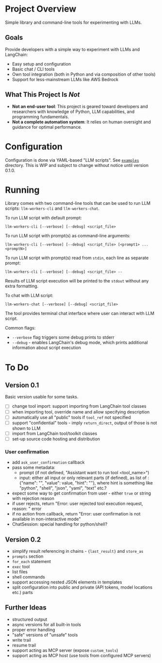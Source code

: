 # Project Overview

Simple library and command-line tools for experimenting with LLMs.

## Goals

Provide developers with a simple way to experiment with LLMs and LangChain:
- Easy setup and configuration
- Basic chat / CLI tools
- Own tool integration (both in Python and via composition of other tools)
- Support for less-mainstream LLMs like AWS Bedrock

## What This Project Is *Not*

- **Not an end-user tool**: This project is geared toward developers and researchers with knowledge of Python, LLM capabilities, and programming fundamentals.
- **Not a complete automation system**: It relies on human oversight and guidance for optimal performance.

# Configuration

Configuration is done via YAML-based "LLM scripts". See [`examples`](examples/) directory. This is WIP and
subject to change without notice until version 0.1.0.

# Running 

Library comes with two command-line tools that can be used to run LLM scripts: `llm-workers-cli` and `llm-workers-chat`.

To run LLM script with default prompt:
```shell
llm-workers-cli [--verbose] [--debug] <script_file>
```

To run LLM script with prompt(s) as command-line arguments:
```shell
llm-workers-cli [--verbose] [--debug] <script_file> [<prompt1> ... <promptN>]
```

To run LLM script with prompt(s) read from `stdin`, each line as separate prompt:
```shell
llm-workers-cli [--verbose] [--debug] <script_file> --
```

Results of LLM script execution will be printed to the `stdout` without any
extra formatting. 

To chat with LLM script:
```shell
llm-workers-chat [--verbose] [--debug] <script_file>
```
The tool provides terminal chat interface where user can interact with LLM script.

Common flags:
- `--verbose` flag triggers some debug prints to stderr
- `--debug` - enables LangChain's debug mode, which prints additional information about script execution

# To Do

## Version 0.1

Basic version usable for some tasks.

- [ ] change tool import: support importing from LangChain tool classes
- [ ] when importing tool, override name and allow specifying description
- [ ] automatically use all "public" tools if `tool_ref` not specified
- [ ] support "confidential" tools - imply `return_direct`, output of those is not shown to LLM
- [ ] import from LangChain tool/toolkit classes
- [ ] set-up source code hosting and distribution

### User confirmation

- add `ask_user_confirmation` callback
- pass some metadata:
  - prompt (if not defined, "Assistant want to run tool <tool_name>")
  - input: either all input or only relevant parts (if defined), as list of : {"name": "<name>", "value": value, "hint": "<type>"},
  where hint is something like "python", "shell", "json", "yaml", "text" etc.?
- expect some way to get confirmation from user - either `true` or string with rejection reason
- if user rejects, return "Error: user rejected tool execution request, reason: <reason>" error
- if no action from callback, return "Error: user confirmation is not available in non-interactive mode"
- ChatSession: special handling for python/shell?

## Version 0.2

- simplify result referencing in chains - `{last_result}` and `store_as`
- `prompts` section
- `for_each` statement
- `exec` tool
- list files
- shell commands
- support accessing nested JSON elements in templates
- split configuration into public and private (API tokens, model locations etc.) parts 

## Further Ideas

- structured output
- async versions for all built-in tools
- proper error handling
- "safe" versions of "unsafe" tools
- write trail
- resume trail
- support acting as MCP server (expose `custom_tools`)
- support acting as MCP host (use tools from configured MCP servers)
